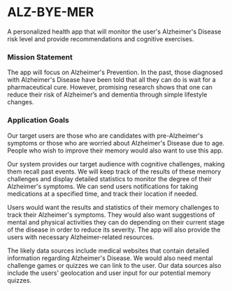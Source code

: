 # ALZ-BYE-MER
A personalized health app that will monitor the user's Alzheimer's Disease risk level and provide recommendations and cognitive exercises.

### Mission Statement

The app will focus on Alzheimer's Prevention.
In the past, those diagnosed with Alzheimer's Disease have been told that all they can do is wait for a pharmaceutical cure.  However, promising research shows that one can reduce their risk of Alzheimer’s and dementia through simple lifestyle changes. 

### Application Goals

Our target users are those who are candidates with pre-Alzheimer's symptoms or those who are worried about Alzheimer's Disease due to age.  People who wish to improve their memory would also want to use this app.

Our system provides our target audience with cognitive challenges, making them recall past events.  We will keep track of the results of these memory challenges and display detailed statistics to monitor the degree of their Alzheimer's symptoms.  We can send users notifications for taking medications at a specified time, and track their location if needed.

Users would want the results and statistics of their memory challenges to track their Alzheimer's symptoms.  They would also want suggestions of mental and physical activities they can do depending on their current stage of the disease in order to reduce its severity. The app will also provide the users with necessary Alzheimer-related resources.

The likely data sources include medical websites that contain detailed information regarding Alzheimer's Disease.  We would also need mental challenge games or quizzes we can link to the user.  Our data sources also include the users' geolocation and user input for our potential memory quizzes. 

